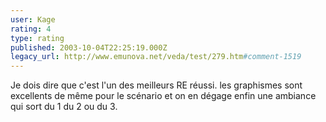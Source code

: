 ```yaml
---
user: Kage
rating: 4
type: rating
published: 2003-10-04T22:25:19.000Z
legacy_url: http://www.emunova.net/veda/test/279.htm#comment-1519
---
```

Je dois dire que c'est l'un des meilleurs RE réussi. les graphismes sont excellents de même pour le scénario et on en dégage enfin une ambiance qui sort du 1 du 2 ou du 3\.